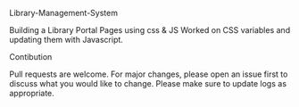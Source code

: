 Library-Management-System

Building a Library Portal Pages using css & JS
Worked on CSS variables and updating them with Javascript.

Contibution

Pull requests are welcome. For major changes, please open an issue first to discuss what you would like to change.
Please make sure to update logs as appropriate.

